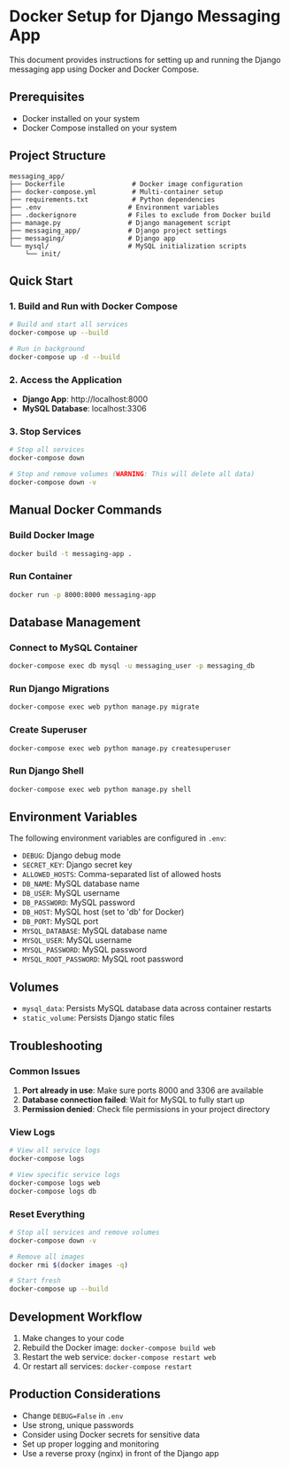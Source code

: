 # Docker Setup for Django Messaging App

This document provides instructions for setting up and running the Django messaging app using Docker and Docker Compose.

## Prerequisites

- Docker installed on your system
- Docker Compose installed on your system

## Project Structure

```
messaging_app/
├── Dockerfile                 # Docker image configuration
├── docker-compose.yml         # Multi-container setup
├── requirements.txt           # Python dependencies
├── .env                      # Environment variables
├── .dockerignore             # Files to exclude from Docker build
├── manage.py                 # Django management script
├── messaging_app/            # Django project settings
├── messaging/                # Django app
└── mysql/                    # MySQL initialization scripts
    └── init/
```

## Quick Start

### 1. Build and Run with Docker Compose

```bash
# Build and start all services
docker-compose up --build

# Run in background
docker-compose up -d --build
```

### 2. Access the Application

- **Django App**: http://localhost:8000
- **MySQL Database**: localhost:3306

### 3. Stop Services

```bash
# Stop all services
docker-compose down

# Stop and remove volumes (WARNING: This will delete all data)
docker-compose down -v
```

## Manual Docker Commands

### Build Docker Image

```bash
docker build -t messaging-app .
```

### Run Container

```bash
docker run -p 8000:8000 messaging-app
```

## Database Management

### Connect to MySQL Container

```bash
docker-compose exec db mysql -u messaging_user -p messaging_db
```

### Run Django Migrations

```bash
docker-compose exec web python manage.py migrate
```

### Create Superuser

```bash
docker-compose exec web python manage.py createsuperuser
```

### Run Django Shell

```bash
docker-compose exec web python manage.py shell
```

## Environment Variables

The following environment variables are configured in `.env`:

- `DEBUG`: Django debug mode
- `SECRET_KEY`: Django secret key
- `ALLOWED_HOSTS`: Comma-separated list of allowed hosts
- `DB_NAME`: MySQL database name
- `DB_USER`: MySQL username
- `DB_PASSWORD`: MySQL password
- `DB_HOST`: MySQL host (set to 'db' for Docker)
- `DB_PORT`: MySQL port
- `MYSQL_DATABASE`: MySQL database name
- `MYSQL_USER`: MySQL username
- `MYSQL_PASSWORD`: MySQL password
- `MYSQL_ROOT_PASSWORD`: MySQL root password

## Volumes

- `mysql_data`: Persists MySQL database data across container restarts
- `static_volume`: Persists Django static files

## Troubleshooting

### Common Issues

1. **Port already in use**: Make sure ports 8000 and 3306 are available
2. **Database connection failed**: Wait for MySQL to fully start up
3. **Permission denied**: Check file permissions in your project directory

### View Logs

```bash
# View all service logs
docker-compose logs

# View specific service logs
docker-compose logs web
docker-compose logs db
```

### Reset Everything

```bash
# Stop all services and remove volumes
docker-compose down -v

# Remove all images
docker rmi $(docker images -q)

# Start fresh
docker-compose up --build
```

## Development Workflow

1. Make changes to your code
2. Rebuild the Docker image: `docker-compose build web`
3. Restart the web service: `docker-compose restart web`
4. Or restart all services: `docker-compose restart`

## Production Considerations

- Change `DEBUG=False` in `.env`
- Use strong, unique passwords
- Consider using Docker secrets for sensitive data
- Set up proper logging and monitoring
- Use a reverse proxy (nginx) in front of the Django app
